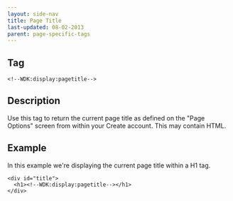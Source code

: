```yaml
---
layout: side-nav
title: Page Title
last-updated: 08-02-2013
parent: page-specific-tags
---
```


## Tag

`<!--WDK:display:pagetitle-->`

## Description

Use this tag to return the current page title as defined on the "Page Options" screen from within your Create account. This may contain HTML.

## Example

In this example we're displaying the current page title within a H1 tag.

~~~
<div id="title">
  <h1><!--WDK:display:pagetitle--></h1>
</div>
~~~